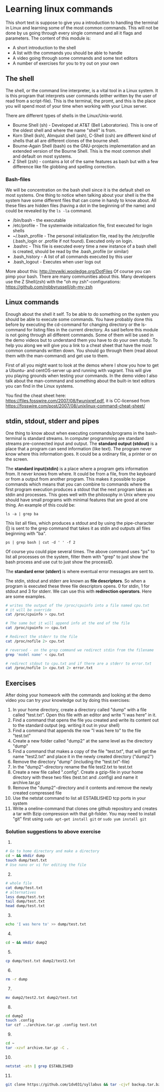 # Learning linux commands
This short text is suppose to give you a introduction to handling the terminal in Linux and learning some of the most common commands. This will not be done by us going through every single command and all it flags and parameters. The content of this module is:

- A short introduction to the shell
- A list with the commands you should be able to handle
- A video going through some commands and some text editors
- A number of exercises for you to try out on your own


## The shell
The shell, or the command line interpreter, is a vital tool in a Linux system. It is this program that interprets user commands (either written by the user of read from a script-file). This is the terminal, the promt, and this is the place you will spend most of your time when working with your Linux server.

There are different types of shells in the Linux/Unix-world.

- Bourne Shell (sh) - Developed at AT&T (Bell Laboratories). This is one of the oldest shell and where the name "shell" is from.
- Korn Shell (ksh), Almquist shell (ash), C-Shell (csh) are different kind of shells that all are different clones of the bourne shell.
- Bourne-Again Shell (bash) os the GNU-projects implementation and an extended version of the Bourne Shell. This is the most common shell and default on most systems.
- Z Shell (zsh) - contains a lot of the same features as bash but with a few difference like file globbing and spelling correction.

### Bash-files
We will be concentration on the bash shell since it is the default shell on most systems. One thing to notice when talking about your shell is the the system have some different files that can come in handy to know about. All these files are hidden files (having a dot in the beginning of the name) and could be revealed by the `ls -la` command.

- /bin/bash - the executable
- /etc/profile - The systemwide initialization file, first executed for login shells
- ~/.bash_profile - The personal initialization file, read by the /etc/profile (.bash_login or .profile if not found). Executed only on login.
- .bashrc - This file is executed every time a new instance of a bash shell is created, should be read by the .bash_profile (or similar)
- .bash_history - A list of all commands executed by this user
- .bash_logout - Executes when user logs out

More about this: http://mywiki.wooledge.org/DotFiles
Of course you can pimp your bash. There are many communities about this. Many developers use the Z Shell(zsh) with the "oh my zsh"-configurations: https://github.com/robbyrussell/oh-my-zsh

## Linux commands
Enough about the shell it self. To be able to do something on the system you should be able to execute some commands. You have probably done this before by executing the cd-command for changing directory or the ls-command for listing files in the current directory. As said before this module is not going through all different commands. Some of them will be used in the demo videos but to understand them you have to do your own study. To help you along we will give you a link to a cheat sheet that have the most common commands written down. You should go through them (read about them with the man-command) and get use to them.

First of all you might want to look at the demos where I show you how to get a Ubuntu- and centOS-server up and running with vagrant. This will give you playing grounds when testing your commands. In the demo video I also talk about the man-command and something about the built-in text editors you can find in the Linux systems.

You find the cheat sheet here: https://files.fosswire.com/2007/08/fwunixref.pdf, it is CC-licensed from https://fosswire.com/post/2007/08/unixlinux-command-cheat-sheet/

## stdin, stdout, stderr and pipes
One thing to know about when executing commands/programs in the bash-terminal is standard streams. In computer programming are standard streams pre-connected input and output. The **standard output (stdout)** is a place that a program can send information (like text). The program never know where this information goes. It could be a ordinary file, a printer or on the screen.

The **standard input(stdin)** is a place where a program gets information from. It never knows from where. It could be from a file, from the keyboard or from a output from another program. This makes it possible to pipe commands which means that you can combine to commands where the first program execution produces a stdout that the next program takes as stdin and processes. This goes well with the philosophy in Unix where you should have small programs with minimal features that are good at one thing. An example of this could be:

`ls -a | grep ba`

This list all files, which produces a stdout and by using the pipe-character (|) is sent to the grep command that takes it as stdin and outputs all files beginning with "ba".

`ps | grep bash | cut -d ' ' -f 2`

Of course you could pipe several times. The above command uses "ps" to list all processes on the system, filter them with "grep" to just show the bash process and use cut to just show the processID.

The **standard error (stderr)** is where eventual error messages are sent to.

The stdin, stdout and stderr are known as **file descriptors**. So when a program is executed these three file descriptors opens. 0 for stdin, 1 for stdout and 3 for stderr. We can use this with **redirection operators**. Here are some examples.

```bash
# writes the output of the /proc/cpuinfo into a file named cpu.txt
# it will be override
cat /proc/cpuinfo > cpu.txt

# The same but it will append info at the end of the file
cat /proc/cpuinfo >> cpu.txt

# Redirect the stderr to the file
cat /proc/nofile 2> cpu.txt

# reversed - on the grep command we redirect stdin from the filename
grep 'model name' < cpu.txt

# redirect stdout to cpu.txt and if there are a stderr to error.txt
cat /proc/nofile 1> cpu.txt 2> error.txt
```

## Exercises
After doing your homework with the commands and looking at the demo video you can try your knowledge out by doing this exercises:

1. In your home directory, create a directory called "dump" with a file called "test.txt". Open this file with an editor and write "I was here" in it.
2. Find a command that opens the file you created and write its content out to the standard output (eg. writing it out in your shell)
3. Find a command that appends the row "I was here to" to the file "test.txt"
4. Create a new folder called "dump2" at the same level as the directory "dump"
5. Find a command that makes a copy of the file "test.txt", that will get the name "test2.txt" and place it in the newly created directory ("dump2")
6. Remove the directory "dump" (including the "test.txt"-file)
7. In the "dump2"-directory rename the file test2.txt to test.txt
8. Create a new file called ".config". Create a gzip-file in your home directory with these two files (test.txt and .config) and name it archive.tar.gz
9. Remove the "dump2"-directory and it contents and remove the newly created compressed file
10. Use the netstat command to list all ESTABLISHED tcp ports in your system
11. Write a oneline-command that clones one github repository and creates a tar with Bzip compression with that git-folder. You may need to install "git" first using `sudo apt-get install git` or `sudo yum install git`

### Solution suggestions to above exercise
1.
```bash
# Go to home directory and make a directory
cd ~ && mkdir dump
touch dump/test.txt
# Use nano or vi for editing the file
```
2.
```bash
# whole file
cat dump/test.txt
# alternatives
less dump/test.txt
tail dump/test.txt
head dump/test.txt
```
3.
```bash
echo 'I was here to' >> dump/test.txt
```
4.
```bash
cd ~ && mkdir dump2
```
5.
```bash
cp dump/test.txt dump2/test2.txt
```
6.
```bash
rm -r dump
```
7.
```bash
mv dump2/test2.txt dump2/test.txt
```
8.
```bash
cd dump2
touch .config
tar czf ../archive.tar.gz .config test.txt
```
9.
```bash
cd ~
tar -xzvf archive.tar.gz -C .
```
10.
```bash
netstat -atn | grep ESTABLISHED
```
11.
```bash
git clone https://github.com/1dv031/syllabus && tar -cjvf backup.tar.bz2 syllabus -C .
```
